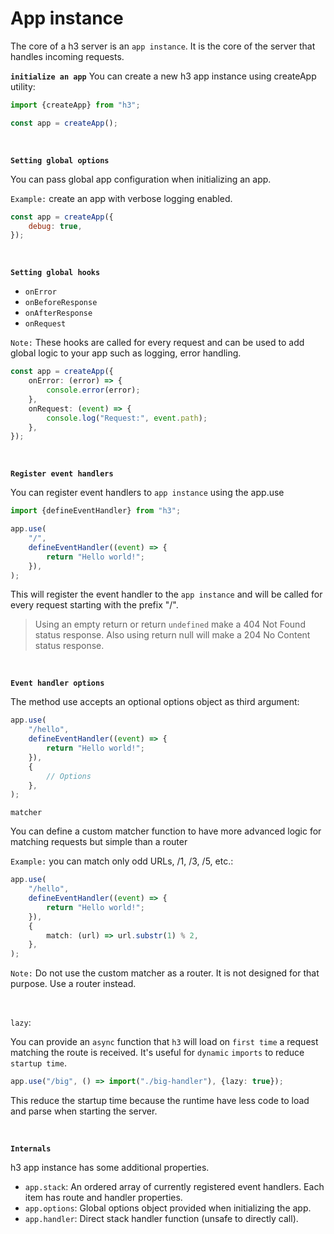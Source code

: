 # App instance

The core of a h3 server is an `app instance`. It is the core of the server that handles incoming requests.

**`initialize an app`**
You can create a new h3 app instance using createApp utility:

```js
import {createApp} from "h3";

const app = createApp();
```

<br />

**`Setting global options`**

You can pass global app configuration when initializing an app.

`Example:` create an app with verbose logging enabled.

```js
const app = createApp({
	debug: true,
});
```

<br />

**`Setting global hooks`**

- `onError`
- `onBeforeResponse`
- `onAfterResponse`
- `onRequest`

`Note:` These hooks are called for every request and can be used to add global logic to your app such as logging, error handling.

```ts
const app = createApp({
	onError: (error) => {
		console.error(error);
	},
	onRequest: (event) => {
		console.log("Request:", event.path);
	},
});
```

<br />

**`Register event handlers`**

You can register event handlers to `app instance` using the app.use

```ts
import {defineEventHandler} from "h3";

app.use(
	"/",
	defineEventHandler((event) => {
		return "Hello world!";
	}),
);
```

This will register the event handler to the `app instance` and will be called for every request starting with the prefix "/".

> Using an empty return or return `undefined` make a 404 Not Found status response.
> Also using return null will make a 204 No Content status response.

<br />

**`Event handler options`**

The method use accepts an optional options object as third argument:

```ts
app.use(
	"/hello",
	defineEventHandler((event) => {
		return "Hello world!";
	}),
	{
		// Options
	},
);
```

`matcher`

You can define a custom matcher function to have more advanced logic for matching requests but simple than a router

`Example:` you can match only odd URLs, /1, /3, /5, etc.:

```ts
app.use(
	"/hello",
	defineEventHandler((event) => {
		return "Hello world!";
	}),
	{
		match: (url) => url.substr(1) % 2,
	},
);
```

`Note:` Do not use the custom matcher as a router. It is not designed for that purpose. Use a router instead.

<br />

`lazy`:

You can provide an `async` function that `h3` will load on `first time` a request matching the route is received. It's useful for `dynamic` `imports` to reduce `startup time`.

```ts
app.use("/big", () => import("./big-handler"), {lazy: true});
```

This reduce the startup time because the runtime have less code to load and parse when starting the server.

<br />

**`Internals`**

h3 app instance has some additional properties.

- `app.stack`: An ordered array of currently registered event handlers.
  Each item has route and handler properties.
- `app.options`: Global options object provided when initializing the app.
- `app.handler`: Direct stack handler function (unsafe to directly call).
